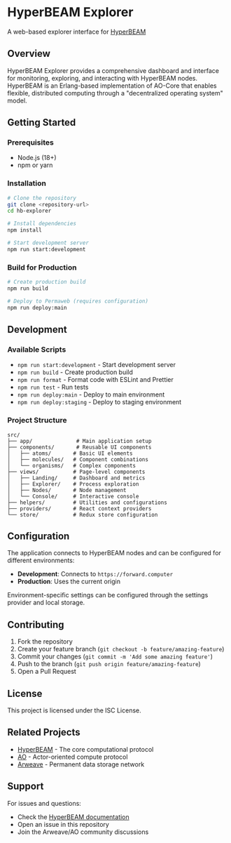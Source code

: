 # HyperBEAM Explorer

A web-based explorer interface for [HyperBEAM](https://github.com/permaweb/HyperBEAM)

## Overview

HyperBEAM Explorer provides a comprehensive dashboard and interface for monitoring, exploring, and interacting with HyperBEAM nodes. HyperBEAM is an Erlang-based implementation of AO-Core that enables flexible, distributed computing through a "decentralized operating system" model.

## Getting Started

### Prerequisites

- Node.js (18+)
- npm or yarn

### Installation

```bash
# Clone the repository
git clone <repository-url>
cd hb-explorer

# Install dependencies
npm install

# Start development server
npm run start:development
```

### Build for Production

```bash
# Create production build
npm run build

# Deploy to Permaweb (requires configuration)
npm run deploy:main
```

## Development

### Available Scripts

- `npm run start:development` - Start development server
- `npm run build` - Create production build
- `npm run format` - Format code with ESLint and Prettier
- `npm run test` - Run tests
- `npm run deploy:main` - Deploy to main environment
- `npm run deploy:staging` - Deploy to staging environment

### Project Structure

```
src/
├── app/              # Main application setup
├── components/       # Reusable UI components
│   ├── atoms/       # Basic UI elements
│   ├── molecules/   # Component combinations
│   └── organisms/   # Complex components
├── views/           # Page-level components
│   ├── Landing/     # Dashboard and metrics
│   ├── Explorer/    # Process exploration
│   ├── Nodes/       # Node management
│   └── Console/     # Interactive console
├── helpers/         # Utilities and configurations
├── providers/       # React context providers
└── store/           # Redux store configuration
```

## Configuration

The application connects to HyperBEAM nodes and can be configured for different environments:

- **Development**: Connects to `https://forward.computer`
- **Production**: Uses the current origin

Environment-specific settings can be configured through the settings provider and local storage.

## Contributing

1. Fork the repository
2. Create your feature branch (`git checkout -b feature/amazing-feature`)
3. Commit your changes (`git commit -m 'Add some amazing feature'`)
4. Push to the branch (`git push origin feature/amazing-feature`)
5. Open a Pull Request

## License

This project is licensed under the ISC License.

## Related Projects

- [HyperBEAM](https://github.com/permaweb/HyperBEAM) - The core computational protocol
- [AO](https://ao.arweave.dev/) - Actor-oriented compute protocol
- [Arweave](https://arweave.org/) - Permanent data storage network

## Support

For issues and questions:

- Check the [HyperBEAM documentation](https://github.com/permaweb/HyperBEAM)
- Open an issue in this repository
- Join the Arweave/AO community discussions
